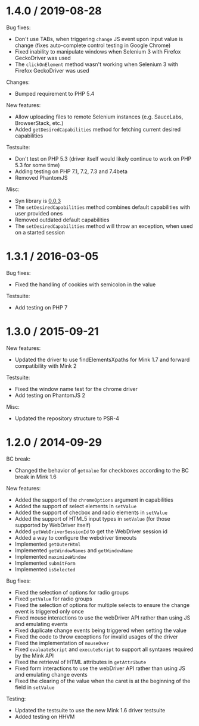 1.4.0 / 2019-08-28
==================

Bug fixes:
* Don't use TABs, when triggering `change` JS event upon input value is change (fixes auto-complete control testing in Google Chrome)
* Fixed inability to manipulate windows when Selenium 3 with Firefox GeckoDriver was used
* The `clickOnElement` method wasn't working when Selenium 3 with Firefox GeckoDriver was used

Changes:
* Bumped requirement to PHP 5.4

New features:
* Allow uploading files to remote Selenium instances (e.g. SauceLabs, BrowserStack, etc.)
* Added `getDesiredCapabilities` method for fetching current desired capabilities

Testsuite:
* Don't test on PHP 5.3 (driver itself would likely continue to work on PHP 5.3 for some time)
* Adding testing on PHP 7.1, 7.2, 7.3 and 7.4beta
* Removed PhantomJS

Misc:
* Syn library is [0.0.3](https://github.com/bitovi/syn/tree/v0.0.3)
* The `setDesiredCapabilities` method combines default capabilities with user provided ones
* Removed outdated default capabilities
* The `setDesiredCapabilities` method will throw an exception, when used on a started session

1.3.1 / 2016-03-05
==================

Bug fixes:

* Fixed the handling of cookies with semicolon in the value

Testsuite:

* Add testing on PHP 7

1.3.0 / 2015-09-21
==================

New features:

* Updated the driver to use findElementsXpaths for Mink 1.7 and forward compatibility with Mink 2

Testsuite:

* Fixed the window name test for the chrome driver
* Add testing on PhantomJS 2

Misc:

* Updated the repository structure to PSR-4

1.2.0 / 2014-09-29
==================

BC break:

* Changed the behavior of `getValue` for checkboxes according to the BC break in Mink 1.6

New features:

* Added the support of the `chromeOptions` argument in capabilities
* Added the support of select elements in `setValue`
* Added the support of checbox and radio elements in `setValue`
* Added the support of HTML5 input types in `setValue` (for those supported by WebDriver itself)
* Added `getWebDriverSessionId` to get the WebDriver session id
* Added a way to configure the webdriver timeouts
* Implemented `getOuterHtml`
* Implemented `getWindowNames` and `getWindowName`
* Implemented `maximizeWindow`
* Implemented `submitForm`
* Implemented `isSelected`

Bug fixes:

* Fixed the selection of options for radio groups
* Fixed `getValue` for radio groups
* Fixed the selection of options for multiple selects to ensure the change event is triggered only once
* Fixed mouse interactions to use the webDriver API rather than using JS and emulating events
* Fixed duplicate change events being triggered when setting the value
* Fixed the code to throw exceptions for invalid usages of the driver
* Fixed the implementation of `mouseOver`
* Fixed `evaluateScript` and `executeScript` to support all syntaxes required by the Mink API
* Fixed the retrieval of HTML attributes in `getAttribute`
* Fixed form interactions to use the webDriver API rather than using JS and emulating change events
* Fixed the clearing of the value when the caret is at the beginning of the field in `setValue`

Testing:

* Updated the testsuite to use the new Mink 1.6 driver testsuite
* Added testing on HHVM
